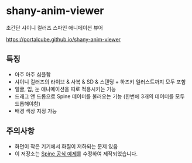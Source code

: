 # shany-anim-viewer

초간단 샤이니 컬러즈 스파인 애니메이션 뷰어

https://portalcube.github.io/shany-anim-viewer

## 특징

-   아주 아주 심플함
-   샤이니 컬러즈의 라이브 & 사복 & SD & 스탠딩 + 하즈키 일러스트까지 모두 포함
-   얼굴, 입, 눈 애니메이션을 따로 적용시키는 기능
-   드래그 앤 드롭으로 Spine 데이터를 불러오는 기능 (한번에 3개의 데이터를 모두 드롭해야함)
-   배경 색상 지정 가능

## 주의사항

-   화면이 작은 기기에서 화질이 저하되는 문제 있음
-   이 저장소는 [Spine 공식 예제](https://github.com/EsotericSoftware/spine-runtimes/tree/3.6/spine-ts/webgl/example)를 수정하여 제작되었습니다.
